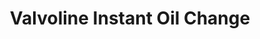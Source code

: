 ---
title: "Valvoline Instant Oil Change"
url: /fuquay-varina/valvoline-instant-oil-change/
shop: car repair
---